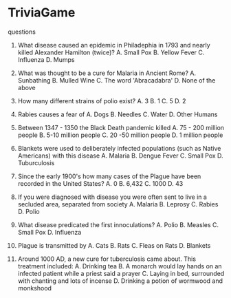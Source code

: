 # TriviaGame

questions
1. What disease caused an epidemic in Philadephia in 1793 and nearly killed Alexander Hamilton (twice)?
    A. Small Pox
    B. Yellow Fever
    C. Influenza
    D. Mumps

2. What was thought to be a cure for Malaria in Ancient Rome?
    A. Sunbathing
    B. Mulled Wine
    C. The word 'Abracadabra'
    D. None of the above

3.  How many different strains of polio exist?
    A. 3
    B. 1
    C. 5
    D. 2

4. Rabies causes a fear of
    A. Dogs
    B. Needles
    C. Water
    D. Other Humans

5. Between 1347 - 1350 the Black Death pandemic killed 
    A. 75 - 200 million people
    B. 5-10 million people
    C. 20 -50 million people
    D. 1 million people

6. Blankets were used to deliberately infected populations (such as Native Americans) with this disease
    A. Malaria
    B. Dengue Fever
    C. Small Pox
    D. Tuburculosis

7. Since the early 1900's how many cases of the Plague have been recorded in the United States?
    A. 0
    B. 6,432
    C. 1000
    D. 43

8. If you were diagnosed with disease you were often sent to live in a secluded area, separated from society
    A. Malaria
    B. Leprosy
    C. Rabies
    D. Polio

9. What disease predicated the first innoculations?
    A. Polio
    B. Measles
    C. Small Pox
    D. Influenza

10. Plague is transmitted by 
    A. Cats
    B. Rats
    C. Fleas on Rats
    D. Blankets

11. Around 1000 AD, a new cure for tuberculosis came about. This treatment included:
    A. Drinking tea
    B. A monarch would lay hands on an infected patient while a priest said a prayer
    C. Laying in bed, surrounded with chanting and lots of incense
    D. Drinking a potion of wormwood and monkshood

